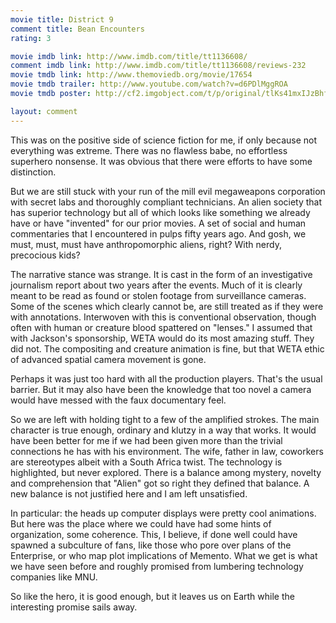 ```yaml
---
movie title: District 9
comment title: Bean Encounters
rating: 3

movie imdb link: http://www.imdb.com/title/tt1136608/
comment imdb link: http://www.imdb.com/title/tt1136608/reviews-232
movie tmdb link: http://www.themoviedb.org/movie/17654
movie tmdb trailer: http://www.youtube.com/watch?v=d6PDlMggROA
movie tmdb poster: http://cf2.imgobject.com/t/p/original/tlKs41mxIJzBhfgsgTXxDvis2kS.jpg

layout: comment
---
```


This was on the positive side of science fiction for me, if only because not everything was extreme. There was no flawless babe, no effortless superhero nonsense. It was obvious that there were efforts to have some distinction.

But we are still stuck with your run of the mill evil megaweapons corporation with secret labs and thoroughly compliant technicians. An alien society that has superior technology but all of which looks like something we already have or have "invented" for our prior movies. A set of social and human commentaries that I encountered in pulps fifty years ago. And gosh, we must, must, must have anthropomorphic aliens, right? With nerdy, precocious kids?

The narrative stance was strange. It is cast in the form of an investigative journalism report about two years after the events. Much of it is clearly meant to be read as found or stolen footage from surveillance cameras. Some of the scenes which clearly cannot be, are still treated as if they were with annotations. Interwoven with this is conventional observation, though often with human or creature blood spattered on "lenses." I assumed that with Jackson's sponsorship, WETA would do its most amazing stuff. They did not. The compositing and creature animation is fine, but that WETA ethic of advanced spatial camera movement is gone. 

Perhaps it was just too hard with all the production players. That's the usual barrier. But it may also have been the knowledge that too novel a camera would have messed with the faux documentary feel. 

So we are left with holding tight to a few of the amplified strokes. The main character is true enough, ordinary and klutzy in a way that works. It would have been better for me if we had been given more than the trivial connections he has with his environment. The wife, father in law, coworkers are stereotypes albeit with a South Africa twist. The technology is highlighted, but never explored. There is a balance among mystery, novelty and comprehension that "Alien" got so right they defined that balance. A new balance is not justified here and I am left unsatisfied. 

In particular: the heads up computer displays were pretty cool animations. But here was the place where we could have had some hints of organization, some coherence. This, I believe, if done well could have spawned a subculture of fans, like those who pore over plans of the Enterprise, or who map plot implications of Memento. What we get is what we have seen before and roughly promised from lumbering technology companies like MNU.

So like the hero, it is good enough, but it leaves us on Earth while the interesting promise sails away.